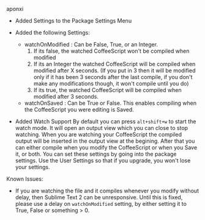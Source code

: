 aponxi

* Added Settings to the Package Settings Menu
* Added the following Settings:
  * watchOnModified :
      Can be False, True, or an Integer.
      1. If its false, the watched CoffeeScript won't be compiled when modified
      2. If its an Integer the watched CoffeeScript will be compiled when modified after X seconds. (If you put in 3 then it will be modified only if it has been 3 seconds after the last compile, if you don't make any modifications though, it won't compile until you do)
      3. If its true, the watched CoffeeScript will be compiled when modified after 3 seconds.
  * watchOnSaved :
      Can be True or False.
      This enables compiling when the CoffeeScript you were editing is Saved.

* Added Watch Support
  By default you can press `alt+shift+w` to start the watch mode. It will open an output view which you can close to stop watching. When you are watching your CoffeeScript the compiled output will be inserted in the output view at the begining. After that you can either compile when you modify the CoffeeScript or when you Save it, or both. You can set these settings by going into the package settings. Use the User Settings so that if you upgrade, you won't lose your settings.

Known Issues:

* If you are watching the file and it compiles whenever you modify without delay, then Sublime Text 2 can be unresponsive. Until this is fixed, please use a delay on `watchOnModified` setting, by either setting it to True, False or something > 0.
